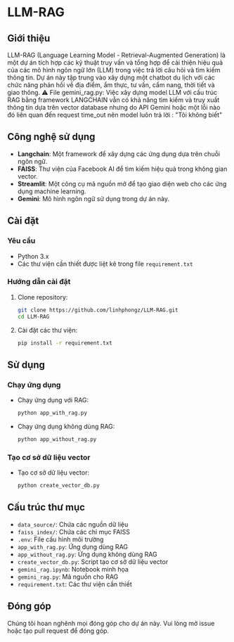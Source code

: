 # LLM-RAG

## Giới thiệu

LLM-RAG (Language Learning Model - Retrieval-Augmented Generation) là một dự án tích hợp các kỹ thuật truy vấn và tổng hợp để cải thiện hiệu quả của các mô hình ngôn ngữ lớn (LLM) trong việc trả lời câu hỏi và tìm kiếm thông tin. Dự án này tập trung vào xây dựng một chatbot du lịch với các chức năng phản hồi về địa điểm, ẩm thực, tư vấn, cẩm nang, thời tiết và giao thông.
⚠️ File gemini_rag.py: Việc xây dựng model LLM với cấu trúc RAG bằng framework LANGCHAIN vẫn có khả năng tìm kiếm và truy xuất thông tin dựa trên vector database nhưng do API Gemini hoặc một lỗi nào đó liên quan đến request time_out nên model luôn trả lời : "Tôi không biết"

## Công nghệ sử dụng

- **Langchain**: Một framework để xây dựng các ứng dụng dựa trên chuỗi ngôn ngữ.
- **FAISS**: Thư viện của Facebook AI để tìm kiếm hiệu quả trong không gian vector.
- **Streamlit**: Một công cụ mã nguồn mở để tạo giao diện web cho các ứng dụng machine learning.
- **Gemini**: Mô hình ngôn ngữ sử dụng trong dự án này.

## Cài đặt

### Yêu cầu

- Python 3.x
- Các thư viện cần thiết được liệt kê trong file `requirement.txt`

### Hướng dẫn cài đặt

1. Clone repository:
    ```bash
    git clone https://github.com/linhphongz/LLM-RAG.git
    cd LLM-RAG
    ```
2. Cài đặt các thư viện:
    ```bash
    pip install -r requirement.txt
    ```

## Sử dụng

### Chạy ứng dụng

- Chạy ứng dụng với RAG:
    ```bash
    python app_with_rag.py
    ```
- Chạy ứng dụng không dùng RAG:
    ```bash
    python app_without_rag.py
    ```

### Tạo cơ sở dữ liệu vector

- Tạo cơ sở dữ liệu vector:
    ```bash
    python create_vector_db.py
    ```

## Cấu trúc thư mục

- `data_source/`: Chứa các nguồn dữ liệu
- `faiss_index/`: Chứa các chỉ mục FAISS
- `.env`: File cấu hình môi trường
- `app_with_rag.py`: Ứng dụng dùng RAG
- `app_without_rag.py`: Ứng dụng không dùng RAG
- `create_vector_db.py`: Script tạo cơ sở dữ liệu vector
- `gemini_rag.ipynb`: Notebook minh họa
- `gemini_rag.py`: Mã nguồn cho RAG
- `requirement.txt`: Các thư viện cần thiết

## Đóng góp

Chúng tôi hoan nghênh mọi đóng góp cho dự án này. Vui lòng mở issue hoặc tạo pull request để đóng góp.

